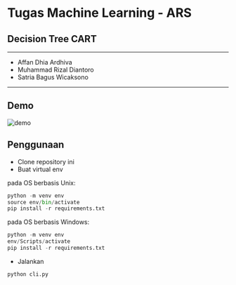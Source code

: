 # Tugas Machine Learning - ARS
## Decision Tree CART
---

- Affan Dhia Ardhiva
- Muhammad Rizal Diantoro
- Satria Bagus Wicaksono

----

## Demo

![demo](https://i.imgur.com/SoVdz2V.gif)

## Penggunaan
- Clone repository ini
- Buat virtual env

pada OS berbasis Unix:

```python
python -m venv env
source env/bin/activate
pip install -r requirements.txt
```
pada OS berbasis Windows:

```python
python -m venv env
env/Scripts/activate
pip install -r requirements.txt
```
- Jalankan

```python
python cli.py
```

